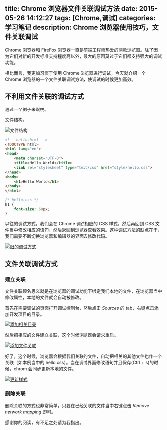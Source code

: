 title: Chrome 浏览器文件关联调试方法
date: 2015-05-26 14:12:27
tags: [Chrome,调试]
categories: 学习笔记
description: Chrome 浏览器使用技巧，文件关联调试
---

Chrome 浏览器和 FireFox 浏览器一直是前端工程师热爱的两款浏览器。除了因为它们对新的开发标准支持程度高以外，最大的原因莫过于它们都支持强大的调试功能。

<!-- more -->

相比而言，我更加习惯于使用 Chrome 浏览器进行调试，今天就介绍一个 Chrome 浏览器的一个文件关联调试方法，使调试的时候更加高效。

## 不利用文件关联的调试方式

通过一个例子来说明。

文件结构。

![文件结构](http://acwongblog.qiniudn.com/2015-05_hello-folder-structure.PNG)

```html
<!-- hello.html -->
<!DOCTYPE html>
<html lang="en">
<head>
    <meta charset="UTF-8">
    <title>Hello World</title>
    <link rel="stylesheet" type="text/css" href="style/hello.css">
</head>
<body>
    <h1>Hello World</h1>
</body>
</html>
```

```css
/* hello.css */
h1 {
    font-size: 60px;
}
```

以往的调试方式，我们会在 Chrome 调试相应的 CSS 样式，然后再回到 CSS 文件当中修改相应的语句，然后返回到浏览器查看效果。这种调试方法的缺点在于，我们需要不断切换浏览器和编辑器的界面去修改代码。

[![旧的调试方式](http://acwongblog.qiniudn.com/2015-05_old-debugging.gif)](http://acwongblog.qiniudn.com/2015-05_old-debugging.gif)

## 文件关联调试方式

### 建立关联

文件关联顾名思义就是在浏览器的调试功能下绑定我们本地的文件，在浏览器当中修改属性，本地的文件就会自动被修改。

首先在需要调试的页面打开调试控制台，然后点击 *Sources* 的 tab，右键点击添加开发项目的目录。

[![添加相关目录](http://acwongblog.qiniudn.com/2015-05_add-folder.gif)](http://acwongblog.qiniudn.com/2015-05_add-folder.gif)

然后把相应的文件建立关联，这个时候浏览器会请求重启。

[![添加文件关联](http://acwongblog.qiniudn.com/2015-05_map-network.gif)](http://acwongblog.qiniudn.com/2015-05_map-network.gif)

好了，这个时候，浏览器会根据我们关联的文件，自动把相关的其他文件也作一个关联（如本例当中的 hello.css）。当在调试界面修改语句并且保存(Ctrl + s)的时候，chrom 会同步更新本地的文件。

[![更新样式](http://acwongblog.qiniudn.com/2015-05_update-css.gif)](http://acwongblog.qiniudn.com/2015-05_update-css.gif)

### 删除关联

删除关联的方式也非常简单，只要在已经关联的文件当中右键点击 *Remove network mapping* 即可。

感谢你的阅读，有不足之处请为我指出。